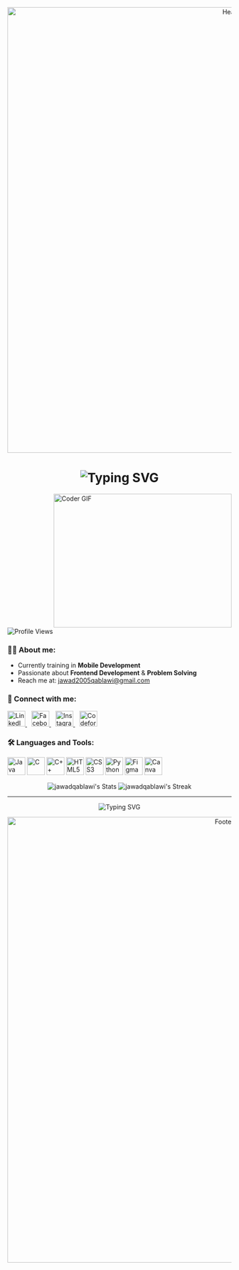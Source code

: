 <p align="center">
  <img 
    src="https://capsule-render.vercel.app/api?type=waving&height=290&color=gradient&text=Hi%20,%20I'm%20Jawad%20Qablawi&section=header&textBg=false&fontSize=0&animation=fadeIn&reversal=false&fontAlign=50&fontAlignY=41" 
    alt="Header" 
    width="1000"
  />
</p>

<h1 align="center">
  <img src="https://readme-typing-svg.demolab.com?font=Poppins&size=28&pause=500&center=true&vCenter=true&color=000000&width=450&duration=1500&lines=Computer+Engineering+Student;Web+Development;Problem+Solver" alt="Typing SVG" />
</h1>


<img 
  align="right" 
  alt="Coder GIF" 
  height="300" 
  width="400" 
  src="https://images.squarespace-cdn.com/content/v1/5769fc401b631bab1addb2ab/1541580611624-TE64QGKRJG8SWAIUS7NS/ke17ZwdGBToddI8pDm48kPoswlzjSVMM-SxOp7CV59BZw-zPPgdn4jUwVcJE1ZvWQUxwkmyExglNqGp0IvTJZamWLI2zvYWH8K3-s_4yszcp2ryTI0HqTOaaUohrI8PI6FXy8c9PWtBlqAVlUS5izpdcIXDZqDYvprRqZ29Pw0o/coding-freak.gif" 
/>


<p align="left"> 
<img src="https://komarev.com/ghpvc/?username=jawadqablawi&label=Profile%20views&color=0e75b6&style=flat" alt="Profile Views" />
</p>
<h3 align="left">🙋‍♂️ About me:</h3>

- Currently training in **Mobile Development**  
- Passionate about **Frontend Development** & **Problem Solving**  
- Reach me at: [jawad2005qablawi@gmail.com](mailto:jawad2005qablawi@gmail.com)

<h3 align="left">🔗 Connect with me:</h3>
<p align="left">
  <a href="https://linkedin.com/in/jawadqablawi" target="_blank" rel="noopener noreferrer" style="margin-right: 10px;">
    <img src="https://raw.githubusercontent.com/rahuldkjain/github-profile-readme-generator/master/src/images/icons/Social/linked-in-alt.svg" alt="LinkedIn" height="35" width="40" />
  </a>
  <a href="https://fb.com/jawad.qablawi.94" target="_blank" rel="noopener noreferrer" style="margin-right: 10px;">
    <img src="https://raw.githubusercontent.com/rahuldkjain/github-profile-readme-generator/master/src/images/icons/Social/facebook.svg" alt="Facebook" height="35" width="40" />
  </a>
  <a href="https://instagram.com/jawad.qablawi" target="_blank" rel="noopener noreferrer" style="margin-right: 10px;">
    <img src="https://raw.githubusercontent.com/rahuldkjain/github-profile-readme-generator/master/src/images/icons/Social/instagram.svg" alt="Instagram" height="35" width="40" />
  </a>
  <a href="https://codeforces.com/profile/jawad_qablawi" target="_blank" rel="noopener noreferrer" style="margin-right: 10px;">
    <img src="https://raw.githubusercontent.com/rahuldkjain/github-profile-readme-generator/master/src/images/icons/Social/codeforces.svg" alt="Codeforces" height="35" width="40" />
  </a>
</p>





<h3 align="left">🛠️ Languages and Tools:</h3>

<p align="left">
  <img src="https://cdn.jsdelivr.net/gh/devicons/devicon/icons/java/java-original.svg" alt="Java" height="40" width="40" />
  <img src="https://cdn.jsdelivr.net/gh/devicons/devicon/icons/c/c-original.svg" alt="C" height="40" width="40" />
  <img src="https://cdn.jsdelivr.net/gh/devicons/devicon/icons/cplusplus/cplusplus-original.svg" alt="C++" height="40" width="40" />
  <img src="https://cdn.jsdelivr.net/gh/devicons/devicon/icons/html5/html5-original.svg" alt="HTML5" height="40" width="40" />
  <img src="https://cdn.jsdelivr.net/gh/devicons/devicon/icons/css3/css3-original.svg" alt="CSS3" height="40" width="40" />
  <img src="https://cdn.jsdelivr.net/gh/devicons/devicon/icons/python/python-original.svg" alt="Python" height="40" width="40" />
  <img src="https://cdn.jsdelivr.net/gh/devicons/devicon/icons/figma/figma-original.svg" alt="Figma" height="40" width="40" />
  <img src="https://img.icons8.com/color/48/000000/canva.png" alt="Canva" height="40" width="40" />
</p>

<p align="center">
  <img src="https://github-readme-stats.vercel.app/api?username=jawadqablawi&theme=tokyonight&show_icons=true&hide_border=false&count_private=false" alt="jawadqablawi's Stats" />
  <img src="https://github-readme-streak-stats.herokuapp.com/?user=jawadqablawi&theme=tokyonight&hide_border=false" alt="jawadqablawi's Streak" />
</p>

---


<p align="center">
  <img src="https://readme-typing-svg.demolab.com?font=Fira+Code&size=24&duration=3000&pause=1000&color=000000&center=true&vCenter=true&multiline=true&width=600&height=80&lines=Thank+you+for+visiting+my+GitHub+profile;I+hope+you+find+something+inspiring+here." alt="Typing SVG" />
</p>


<p align="center">
  <img 
    src="https://capsule-render.vercel.app/api?type=waving&height=317&color=gradient&section=footer&text=&fontSize=0&animation=fadeIn" 
    alt="Footer Wave" 
    width="1000"
  />
</p>


